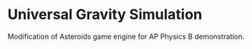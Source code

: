 # Universal Gravity Simulation

Modification of Asteroids game engine for AP Physics B demonstration.
